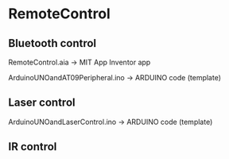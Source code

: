 # RemoteControl
## Bluetooth control

RemoteControl.aia -> MIT App Inventor app

ArduinoUNOandAT09Peripheral.ino -> ARDUINO code (template)

## Laser control

ArduinoUNOandLaserControl.ino -> ARDUINO code (template)

## IR control
